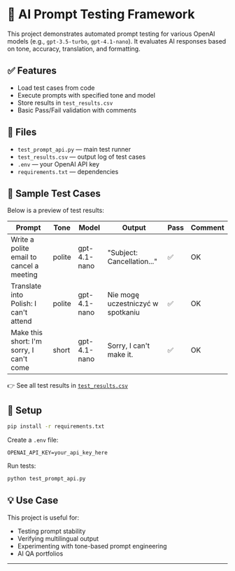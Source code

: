 # 🧪 AI Prompt Testing Framework

This project demonstrates automated prompt testing for various OpenAI models (e.g., `gpt-3.5-turbo`, `gpt-4.1-nano`). It evaluates AI responses based on tone, accuracy, translation, and formatting.

## ✅ Features

* Load test cases from code
* Execute prompts with specified tone and model
* Store results in `test_results.csv`
* Basic Pass/Fail validation with comments

## 📁 Files

* `test_prompt_api.py` — main test runner
* `test_results.csv` — output log of test cases
* `.env` — your OpenAI API key
* `requirements.txt` — dependencies

## 🧪 Sample Test Cases

Below is a preview of test results:

| Prompt                                   | Tone   | Model        | Output                            | Pass | Comment |
| ---------------------------------------- | ------ | ------------ | --------------------------------- | ---- | ------- |
| Write a polite email to cancel a meeting | polite | gpt-4.1-nano | "Subject: Cancellation..."        | ✅    | OK      |
| Translate into Polish: I can't attend    | polite | gpt-4.1-nano | Nie mogę uczestniczyć w spotkaniu | ✅    | OK      |
| Make this short: I'm sorry, I can't come | short  | gpt-4.1-nano | Sorry, I can't make it.           | ✅    | OK      |

👉 See all test results in [`test_results.csv`](test_results.csv)

## 🧰 Setup

```bash
pip install -r requirements.txt
```

Create a `.env` file:

```
OPENAI_API_KEY=your_api_key_here
```

Run tests:

```bash
python test_prompt_api.py
```

## 💡 Use Case

This project is useful for:

* Testing prompt stability
* Verifying multilingual output
* Experimenting with tone-based prompt engineering
* AI QA portfolios

---
